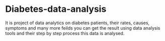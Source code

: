 # Diabetes-data-analysis
It is project of data analytics on diabetes patients, their rates, causes, symptoms and many more feilds you can get the result using data analysis tools and their step by step process this data is analysed.

